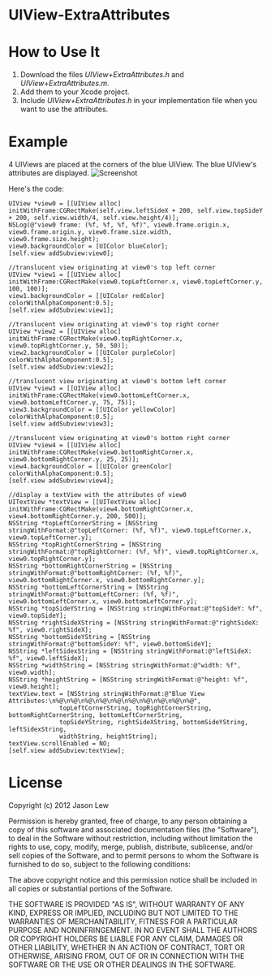 UIView-ExtraAttributes
======================

# How to Use It

1. Download the files *UIView+ExtraAttributes.h* and *UIView+ExtraAttributes.m*.
2. Add them to your Xcode project.
3. Include *UIView+ExtraAttributes.h* in your implementation file when you want to use the attributes.

# Example
4 UIViews are placed at the corners of the blue UIView.  The blue UIView's attributes are displayed.
![Screenshot](http://farm9.staticflickr.com/8441/7882027386_02356992fd_b.jpg)

Here's the code:

```obj-c
UIView *view0 = [[UIView alloc] initWithFrame:CGRectMake(self.view.leftSideX + 200, self.view.topSideY + 200, self.view.width/4, self.view.height/4)];
NSLog(@"view0 frame: (%f, %f, %f, %f)", view0.frame.origin.x, view0.frame.origin.y, view0.frame.size.width, view0.frame.size.height);
view0.backgroundColor = [UIColor blueColor];
[self.view addSubview:view0];
    
//translucent view originating at view0's top left corner
UIView *view1 = [[UIView alloc] initWithFrame:CGRectMake(view0.topLeftCorner.x, view0.topLeftCorner.y, 100, 100)];
view1.backgroundColor = [[UIColor redColor] colorWithAlphaComponent:0.5];
[self.view addSubview:view1];

//translucent view originating at view0's top right corner
UIView *view2 = [[UIView alloc] initWithFrame:CGRectMake(view0.topRightCorner.x, view0.topRightCorner.y, 50, 50)];
view2.backgroundColor = [[UIColor purpleColor] colorWithAlphaComponent:0.5];
[self.view addSubview:view2];

//translucent view originating at view0's bottom left corner
UIView *view3 = [[UIView alloc] initWithFrame:CGRectMake(view0.bottomLeftCorner.x, view0.bottomLeftCorner.y, 75, 75)];
view3.backgroundColor = [[UIColor yellowColor] colorWithAlphaComponent:0.5];
[self.view addSubview:view3];

//translucent view originating at view0's bottom right corner
UIView *view4 = [[UIView alloc] initWithFrame:CGRectMake(view0.bottomRightCorner.x, view0.bottomRightCorner.y, 25, 25)];
view4.backgroundColor = [[UIColor greenColor] colorWithAlphaComponent:0.5];
[self.view addSubview:view4];

//display a textView with the attributes of view0
UITextView *textView = [[UITextView alloc] initWithFrame:CGRectMake(view4.bottomRightCorner.x, view4.bottomRightCorner.y, 200, 500)];
NSString *topLeftCornerString = [NSString stringWithFormat:@"topLeftCorner: (%f, %f)", view0.topLeftCorner.x, view0.topLeftCorner.y];
NSString *topRightCornerString = [NSString stringWithFormat:@"topRightCorner: (%f, %f)", view0.topRightCorner.x, view0.topRightCorner.y];
NSString *bottomRightCornerString = [NSString stringWithFormat:@"bottomRightCorner: (%f, %f)", view0.bottomRightCorner.x, view0.bottomRightCorner.y];
NSString *bottomLeftCornerString = [NSString stringWithFormat:@"bottomLeftCorner: (%f, %f)", view0.bottomLeftCorner.x, view0.bottomLeftCorner.y];
NSString *topSideYString = [NSString stringWithFormat:@"topSideY: %f", view0.topSideY];
NSString *rightSideXString = [NSString stringWithFormat:@"rightSideX: %f", view0.rightSideX];
NSString *bottomSideYString = [NSString stringWithFormat:@"bottomSideY: %f", view0.bottomSideY];
NSString *leftSidexString = [NSString stringWithFormat:@"leftSideX: %f", view0.leftSideX];
NSString *widthString = [NSString stringWithFormat:@"width: %f", view0.width];
NSString *heightString = [NSString stringWithFormat:@"height: %f", view0.height];
textView.text = [NSString stringWithFormat:@"Blue View Attributes:\n%@\n%@\n%@\n%@\n%@\n%@\n%@\n%@\n%@\n%@",
              topLeftCornerString, topRightCornerString, bottomRightCornerString, bottomLeftCornerString,
              topSideYString, rightSideXString, bottomSideYString, leftSidexString,
              widthString, heightString];
textView.scrollEnabled = NO;
[self.view addSubview:textView];
```

# License

Copyright (c) 2012 Jason Lew

Permission is hereby granted, free of charge, to any person
obtaining a copy of this software and associated documentation
files (the "Software"), to deal in the Software without
restriction, including without limitation the rights to use,
copy, modify, merge, publish, distribute, sublicense, and/or sell
copies of the Software, and to permit persons to whom the
Software is furnished to do so, subject to the following
conditions:

The above copyright notice and this permission notice shall be
included in all copies or substantial portions of the Software.

THE SOFTWARE IS PROVIDED "AS IS", WITHOUT WARRANTY OF ANY KIND,
EXPRESS OR IMPLIED, INCLUDING BUT NOT LIMITED TO THE WARRANTIES
OF MERCHANTABILITY, FITNESS FOR A PARTICULAR PURPOSE AND
NONINFRINGEMENT. IN NO EVENT SHALL THE AUTHORS OR COPYRIGHT
HOLDERS BE LIABLE FOR ANY CLAIM, DAMAGES OR OTHER LIABILITY,
WHETHER IN AN ACTION OF CONTRACT, TORT OR OTHERWISE, ARISING
FROM, OUT OF OR IN CONNECTION WITH THE SOFTWARE OR THE USE OR
OTHER DEALINGS IN THE SOFTWARE.

